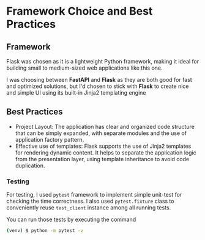 # Framework Choice and Best Practices

## Framework
Flask was chosen as it is a lightweight Python framework, making it ideal for building small to medium-sized web applications 
like this one. 

I was choosing between **FastAPI** and **Flask** as they are both
good for fast and optimized solutions, but I'd chosen to stick with **Flask** to create nice and simple UI using 
its built-in Jinja2 templating engine

## Best Practices
 
* Project Layout: The application has clear and organized code structure that can be simply expanded, with separate modules and the use of application factory pattern.
* Effective use of templates: Flask supports the use of Jinja2 templates for rendering dynamic content. It helps to separate the application logic from the presentation layer, using template inheritance to avoid code duplication.
### Testing
For testing, I used `pytest` framework to implement simple unit-test for checking the time correctness.
I also used `pytest.fixture` class to conveniently reuse `test_client` instance among all running tests.

You can run those tests by executing the command
```sh
(venv) $ python -m pytest -v
```